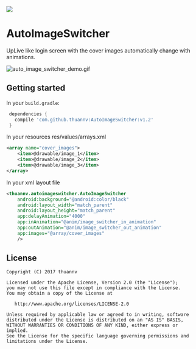 [![](https://jitpack.io/v/thuannv/AutoImageSwitcher.svg)](https://jitpack.io/#thuannv/AutoImageSwitcher)


# AutoImageSwitcher
UpLive like login screen with the cover images automatically change with animations.

![auto_image_switcher_demo.gif](assets/auto_image_switcher_demo.gif)

## Getting started

In your `build.gradle`:

```gradle
 dependencies {
   compile 'com.github.thuannv:AutoImageSwitcher:v1.2'
 }
```
In your resources res/values/arrays.xml
```xml
<array name="cover_images">
    <item>@drawable/image_1</item>
    <item>@drawable/image_2</item>
    <item>@drawable/image_3</item>
</array>
```

In your xml layout file
```xml
<thuannv.autoimageswitcher.AutoImageSwitcher
    android:background="@android:color/black"
    android:layout_width="match_parent"
    android:layout_height="match_parent"
    app:delayAnimation="4000"
    app:inAnimation="@anim/image_switcher_in_animation"
    app:outAnimation="@anim/image_switcher_out_animation"
    app:images="@array/cover_images"
    />
```

## License

    Copyright (C) 2017 thuannv

    Licensed under the Apache License, Version 2.0 (the "License");
    you may not use this file except in compliance with the License.
    You may obtain a copy of the License at

       http://www.apache.org/licenses/LICENSE-2.0

    Unless required by applicable law or agreed to in writing, software
    distributed under the License is distributed on an "AS IS" BASIS,
    WITHOUT WARRANTIES OR CONDITIONS OF ANY KIND, either express or implied.
    See the License for the specific language governing permissions and
    limitations under the License.
